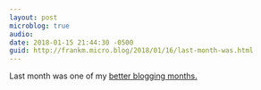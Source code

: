 ```yaml
---
layout: post
microblog: true
audio: 
date: 2018-01-15 21:44:30 -0500
guid: http://frankm.micro.blog/2018/01/16/last-month-was.html
---
```

Last month was one of my [better blogging months.](http://writing.frankmcpherson.org/2017/12/)
